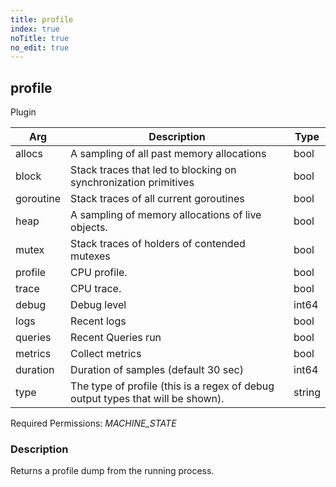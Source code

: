```yaml
---
title: profile
index: true
noTitle: true
no_edit: true
---
```




<div class="vql_item"></div>


## profile
<span class='vql_type pull-right page-header'>Plugin</span>



<div class="vqlargs"></div>

Arg | Description | Type
----|-------------|-----
allocs|A sampling of all past memory allocations|bool
block|Stack traces that led to blocking on synchronization primitives|bool
goroutine|Stack traces of all current goroutines|bool
heap|A sampling of memory allocations of live objects.|bool
mutex|Stack traces of holders of contended mutexes|bool
profile|CPU profile.|bool
trace|CPU trace.|bool
debug|Debug level|int64
logs|Recent logs|bool
queries|Recent Queries run|bool
metrics|Collect metrics|bool
duration|Duration of samples (default 30 sec)|int64
type|The type of profile (this is a regex of debug output types that will be shown).|string

Required Permissions: 
<i class="linkcolour label pull-right label-success">MACHINE_STATE</i>

### Description

Returns a profile dump from the running process.

